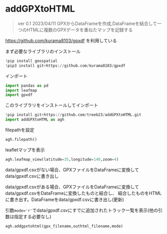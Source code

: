 # addGPXtoHTML

> ver 0.1 2023/04/11 GPXからDataFrameを作成,DataFrameを結合して一つのHTMLに複数のGPXデータを重ねたマップを記録する

https://github.com/kurama8103/gpxdf を利用している

まず必要なライブラリのインストール
```py
!pip install geospatial
!pip3 install git+https://github.com/kurama8103/gpxdf
```
インポート
```py
import pandas as pd
import leafmap
import gpxdf
```
このライブラリをインストールしてインポート
```py
!pip install git+https://github.com/treeb23/addGPXtoHTML.git
import addGPXtoHTML as agh
```
filepathを設定
```py
agh.filepath()
```

leafletマップを表示
```py
agh.leafmap_view(latitude=35,longitude=140,zoom=4)
```

data/gpxdf.csvがない場合、GPXファイルをDataFrameに変換してdata/gpxdf.csvに書き出し

data/gpxdf.csvがある場合、GPXファイルをDataFrameに変換してdata/gpxdf.csvをDataFrameに変換したものと結合し、
結合したものをHTMLに書き出す。DataFrameをdata/gpxdf.csvに書き出し(更新)

引数`mode='r'`でdata/gpxdf.csvにすでに追加されたトラック一覧を表示(他の引数は指定する必要なし)

```py
agh.addgpxtohtml(gpx_filename,outhtml_filename,mode)
```
